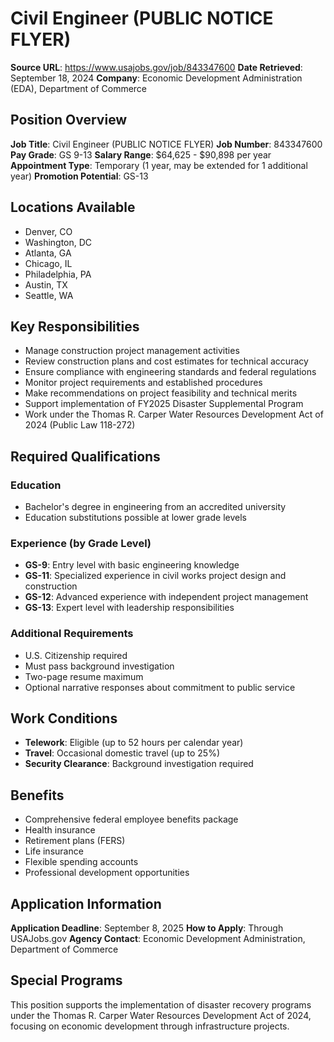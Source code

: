 # Civil Engineer (PUBLIC NOTICE FLYER)

**Source URL**: https://www.usajobs.gov/job/843347600
**Date Retrieved**: September 18, 2024
**Company**: Economic Development Administration (EDA), Department of Commerce

## Position Overview

**Job Title**: Civil Engineer (PUBLIC NOTICE FLYER)
**Job Number**: 843347600
**Pay Grade**: GS 9-13
**Salary Range**: $64,625 - $90,898 per year
**Appointment Type**: Temporary (1 year, may be extended for 1 additional year)
**Promotion Potential**: GS-13

## Locations Available

- Denver, CO
- Washington, DC
- Atlanta, GA
- Chicago, IL
- Philadelphia, PA
- Austin, TX
- Seattle, WA

## Key Responsibilities

- Manage construction project management activities
- Review construction plans and cost estimates for technical accuracy
- Ensure compliance with engineering standards and federal regulations
- Monitor project requirements and established procedures
- Make recommendations on project feasibility and technical merits
- Support implementation of FY2025 Disaster Supplemental Program
- Work under the Thomas R. Carper Water Resources Development Act of 2024 (Public Law 118-272)

## Required Qualifications

### Education
- Bachelor's degree in engineering from an accredited university
- Education substitutions possible at lower grade levels

### Experience (by Grade Level)
- **GS-9**: Entry level with basic engineering knowledge
- **GS-11**: Specialized experience in civil works project design and construction
- **GS-12**: Advanced experience with independent project management
- **GS-13**: Expert level with leadership responsibilities

### Additional Requirements
- U.S. Citizenship required
- Must pass background investigation
- Two-page resume maximum
- Optional narrative responses about commitment to public service

## Work Conditions

- **Telework**: Eligible (up to 52 hours per calendar year)
- **Travel**: Occasional domestic travel (up to 25%)
- **Security Clearance**: Background investigation required

## Benefits

- Comprehensive federal employee benefits package
- Health insurance
- Retirement plans (FERS)
- Life insurance
- Flexible spending accounts
- Professional development opportunities

## Application Information

**Application Deadline**: September 8, 2025
**How to Apply**: Through USAJobs.gov
**Agency Contact**: Economic Development Administration, Department of Commerce

## Special Programs

This position supports the implementation of disaster recovery programs under the Thomas R. Carper Water Resources Development Act of 2024, focusing on economic development through infrastructure projects.